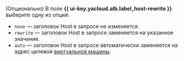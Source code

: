 (Опционально) В поле **{{ ui-key.yacloud.alb.label_host-rewrite }}** выберите одну из опций:

* `none` — заголовок Host в запросе не изменяется.
* `rewrite` — заголовок Host в запросе заменяется на указанное значение.
* `auto` — заголовок Host в запросе автоматически заменяется на адрес целевой [виртуальной машины](../../../compute/concepts/vm.md).